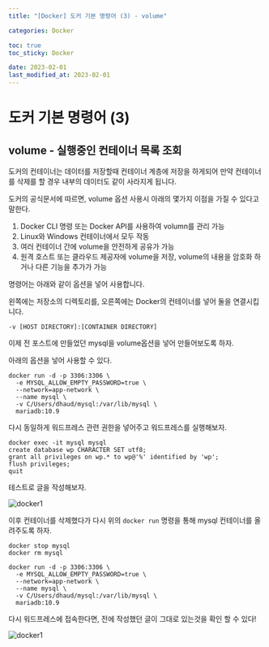 ```yaml
---
title: "[Docker] 도커 기본 명령어 (3) - volume"

categories: Docker

toc: true
toc_sticky: Docker

date: 2023-02-01
last_modified_at: 2023-02-01
---
```


# 도커 기본 명령어 (3)

## volume - 실행중인 컨테이너 목록 조회 

도커의 컨테이너는 데이터를 저장할때 컨테이너 계층에 저장을 하게되어 만약 컨테이너를 삭제를 할 경우 내부의 데이터도 같이 사라지게 됩니다.

도커의 공식문서에 따르면, volume 옵션 사용시 아래의 몇가지 이점을 가질 수 있다고 말한다.

1. Docker CLI 명령 또는 Docker API를 사용하여 volumn를 관리 가능
2. Linux와 Windows 컨테이너에서 모두 작동
3. 여러 컨테이너 간에 volume을 안전하게 공유가 가능
4. 원격 호스트 또는 클라우드 제공자에 volume을 저장, volume의 내용을 암호화 하거나 다른 기능을 추가가 가능

명령어는 아래와 같이 옵션을 넣어 사용합니다.

왼쪽에는 저장소의 디렉토리를, 오른쪽에는 Docker의 컨테이너를 넣어 둘을 연결시킵니다.

```shell
-v [HOST DIRECTORY]:[CONTAINER DIRECTORY]
```

이제 전 포스트에 만들었던 mysql을 volume옵션을 넣어 만들어보도록 하자.

아래의 옵션을 넣어 사용할 수 있다.

```shell
docker run -d -p 3306:3306 \
  -e MYSQL_ALLOW_EMPTY_PASSWORD=true \
  --network=app-network \
  --name mysql \
  -v C/Users/dhaud/mysql:/var/lib/mysql \
  mariadb:10.9
```

다시 동일하게 워드프레스 관련 권한을 넣어주고 워드프레스를 실행해보자.

```shell
docker exec -it mysql mysql
create database wp CHARACTER SET utf8;
grant all privileges on wp.* to wp@'%' identified by 'wp';
flush privileges;
quit
```

테스트로 글을 작성해보자.

![docker1]({{site.url}}//assets/image/2023/2023-02/01-docker001.png)


이후 컨테이너를 삭제했다가 다시 위의 `docker run` 명령을 통해 mysql 컨테이너를 올려주도록 하자.

```shell
docker stop mysql
docker rm mysql

docker run -d -p 3306:3306 \
  -e MYSQL_ALLOW_EMPTY_PASSWORD=true \
  --network=app-network \
  --name mysql \
  -v C/Users/dhaud/mysql:/var/lib/mysql \
  mariadb:10.9
```

다시 워드프레스에 접속한다면, 전에 작성했던 글이 그대로 있는것을 확인 할 수 있다!

![docker1]({{site.url}}//assets/image/2023/2023-02/01-docker002.png)